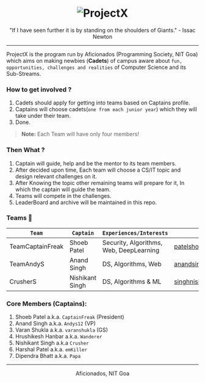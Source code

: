 <h1 align="center">
  <br>
   <img src="https://www.brandeps.com/logo-download/P/Project-X-01.png" alt="ProjectX" title="ProjectX by CaptainFreak" />
  <br>
</h1>

<p align="center">
  "If I have seen further it is by standing on the shoulders of Giants."
  - Issac Newton
</p>

------

ProjectX is the program run by Aficionados (Programming Society, NIT Goa) which aims on making newbies (**Cadets**) of campus aware about `fun, opportunities, challenges and realities` of Computer Science and its Sub-Streams. 

### How to get involved ?
1. Cadets should apply for getting into teams based on Captains profile.
2. Captains will choose cadets(`one from each junior year`) which they will take under their team.
3. Done.

> **Note:** Each Team will have only four members!

### Then What ?
1. Captain will guide, help and be the mentor to its team members.
2. After decided upon time, Each team will choose a CS/IT topic and design relevant challenges on it.
3. After Knowing the topic other remaining teams will prepare for it, In which the captain will guide the team.
4. Teams will compete in the challenges.
5. LeaderBoard and archive will be maintained in this repo.

### Teams :triangular_flag_on_post:

| `Team`| `Captain`| `Experiences/Interests`| `Contact` | `Profile` |
|-|-|-|-|-|
| TeamCaptainFreak | Shoeb Patel | Security, Algorithms, Web, DeepLearning | patelshoeb4@gmail.com | [Link](https://shoebpatel.me/) |
| TeamAndyS | Anand Singh | DS, Algorithms, Web | anandsingh372@gmail.com |
| CrusherS | Nishikant Singh | DS, Algorithms & ML | singhnishikant0@gmail.com |

### Core Members (Captains):
1. Shoeb Patel a.k.a. `CaptainFreak` (President)
2. Anand Singh a.k.a. `Andys12` (VP)
3. Varan Shukla a.k.a. `varanshukla` (GS)
4. Hrushikesh Hanbar a.k.a. `Wanderer`
5. Nishikant Singh a.k.a `Crusher`
6. Harshal Patel a.k.a. `emKiller`
7. Dipendra Bhatt a.k.a. `Papa`

----
<p align="center">
  Aficionados, NIT Goa
</p>
